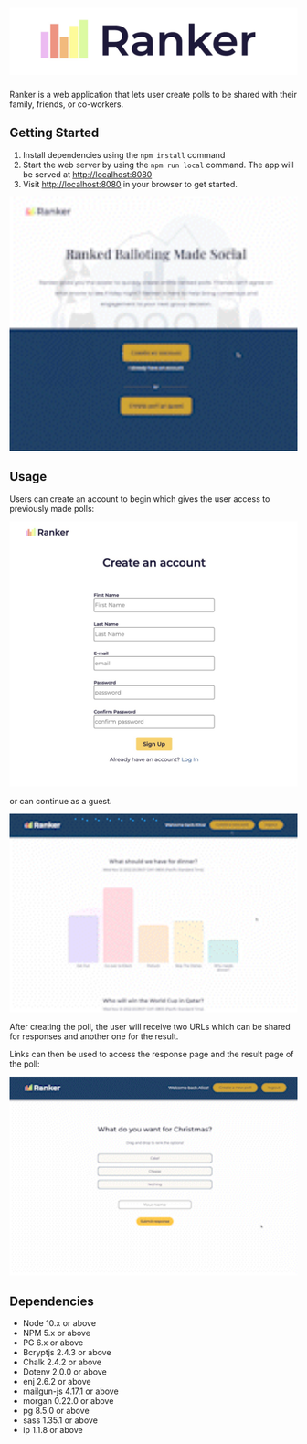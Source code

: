 !["Title"](public/images/photos-md/ranker-title.jpeg)
==================================================

Ranker is a web application that lets user create polls to be shared with their family, friends, or co-workers.


## Getting Started

 1. Install dependencies using the `npm install` command
 2. Start the web server by using the `npm run local` command. The app will be served at <http://localhost:8080>
 3. Visit <http://localhost:8080> in your browser to get started.

<img src="public/images/overview.gif" alt="respondPoll" style="width:700px"/>

 ## Usage

 Users can create an account to begin which gives the user access to previously made polls:

 !["Signup"](public/images/photos-md/sign-up.jpeg)


or can continue as a guest. 

<img src="public/images/createNewPoll.gif" alt="respondPoll" style="width:700px"/>

After creating the poll, the user will receive two URLs which can be shared for responses and another one for the result.


Links can then be used to access the response page 
and the result page of the poll:

<img src="public/images/respond.gif" alt="respondPoll" style="width:700px"/>



## Dependencies

- Node 10.x or above
- NPM 5.x or above
- PG 6.x or above
- Bcryptjs 2.4.3 or above
- Chalk 2.4.2 or above
- Dotenv 2.0.0 or above
- enj 2.6.2 or above
- mailgun-js 4.17.1 or above
- morgan 0.22.0 or above
- pg 8.5.0 or above
- sass 1.35.1 or above
- ip 1.1.8 or above




